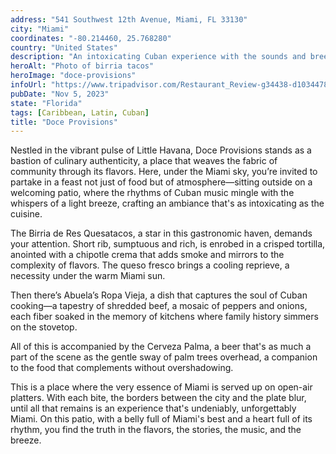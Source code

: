 ```yaml
---
address: "541 Southwest 12th Avenue, Miami, FL 33130"
city: "Miami"
coordinates: "-80.214460, 25.768280"
country: "United States"
description: "An intoxicating Cuban experience with the sounds and breeze of the Magic City"
heroAlt: "Photo of birria tacos"
heroImage: "doce-provisions"
infoUrl: "https://www.tripadvisor.com/Restaurant_Review-g34438-d10344780-Reviews-Doce_Provisions-Miami_Florida.html"
pubDate: "Nov 5, 2023"
state: "Florida"
tags: [Caribbean, Latin, Cuban]
title: "Doce Provisions"
---
```


Nestled in the vibrant pulse of Little Havana, Doce Provisions stands as a bastion of culinary authenticity, a place that weaves the fabric of community through its flavors. Here, under the Miami sky, you’re invited to partake in a feast not just of food but of atmosphere—sitting outside on a welcoming patio, where the rhythms of Cuban music mingle with the whispers of a light breeze, crafting an ambiance that's as intoxicating as the cuisine.

The Birria de Res Quesatacos, a star in this gastronomic haven, demands your attention. Short rib, sumptuous and rich, is enrobed in a crisped tortilla, anointed with a chipotle crema that adds smoke and mirrors to the complexity of flavors. The queso fresco brings a cooling reprieve, a necessity under the warm Miami sun.

Then there’s Abuela’s Ropa Vieja, a dish that captures the soul of Cuban cooking—a tapestry of shredded beef, a mosaic of peppers and onions, each fiber soaked in the memory of kitchens where family history simmers on the stovetop.

All of this is accompanied by the Cerveza Palma, a beer that's as much a part of the scene as the gentle sway of palm trees overhead, a companion to the food that complements without overshadowing.

This is a place where the very essence of Miami is served up on open-air platters. With each bite, the borders between the city and the plate blur, until all that remains is an experience that's undeniably, unforgettably Miami. On this patio, with a belly full of Miami's best and a heart full of its rhythm, you find the truth in the flavors, the stories, the music, and the breeze.
